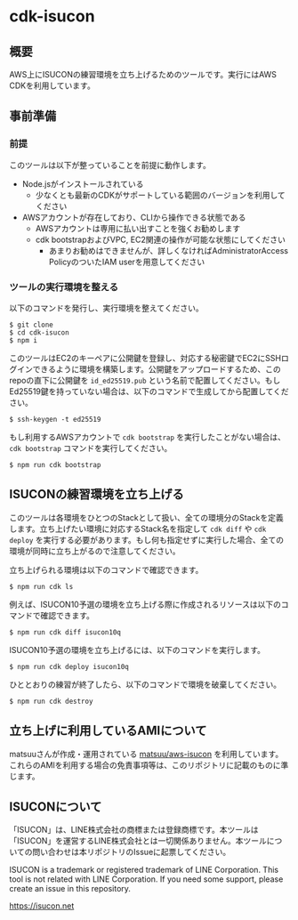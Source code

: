 # cdk-isucon

## 概要

AWS上にISUCONの練習環境を立ち上げるためのツールです。実行にはAWS CDKを利用しています。

## 事前準備

### 前提

このツールは以下が整っていることを前提に動作します。

- Node.jsがインストールされている
    - 少なくとも最新のCDKがサポートしている範囲のバージョンを利用してください
- AWSアカウントが存在しており、CLIから操作できる状態である
    - AWSアカウントは専用に払い出すことを強くお勧めします
    - cdk bootstrapおよびVPC, EC2関連の操作が可能な状態にしてください
        - あまりお勧めはできませんが、詳しくなければAdministratorAccess PolicyのついたIAM userを用意してください

### ツールの実行環境を整える

以下のコマンドを発行し、実行環境を整えてください。

```
$ git clone 
$ cd cdk-isucon
$ npm i
```

このツールはEC2のキーペアに公開鍵を登録し、対応する秘密鍵でEC2にSSHログインできるように環境を構築します。公開鍵をアップロードするため、このrepoの直下に公開鍵を `id_ed25519.pub` という名前で配置してください。もしEd25519鍵を持っていない場合は、以下のコマンドで生成してから配置してください。

```
$ ssh-keygen -t ed25519
```

もし利用するAWSアカウントで `cdk bootstrap` を実行したことがない場合は、 `cdk bootstrap` コマンドを実行してください。

```
$ npm run cdk bootstrap
```

## ISUCONの練習環境を立ち上げる

このツールは各環境をひとつのStackとして扱い、全ての環境分のStackを定義します。立ち上げたい環境に対応するStack名を指定して `cdk diff` や `cdk deploy` を実行する必要があります。もし何も指定せずに実行した場合、全ての環境が同時に立ち上がるので注意してください。

立ち上げられる環境は以下のコマンドで確認できます。

```
$ npm run cdk ls
```

例えば、ISUCON10予選の環境を立ち上げる際に作成されるリソースは以下のコマンドで確認できます。

```
$ npm run cdk diff isucon10q
```

ISUCON10予選の環境を立ち上げるには、以下のコマンドを実行します。

```
$ npm run cdk deploy isucon10q
```

ひととおりの練習が終了したら、以下のコマンドで環境を破棄してください。

```
$ npm run cdk destroy
```

## 立ち上げに利用しているAMIについて

matsuuさんが作成・運用されている [matsuu/aws-isucon](https://github.com/matsuu/aws-isucon) を利用しています。これらのAMIを利用する場合の免責事項等は、このリポジトリに記載のものに準じます。

## ISUCONについて

「ISUCON」は、LINE株式会社の商標または登録商標です。本ツールは「ISUCON」を運営するLINE株式会社とは一切関係ありません。本ツールについての問い合わせは本リポジトリのIssueに起票してください。

ISUCON is a trademark or registered trademark of LINE Corporation. This tool is not related with LINE Corporation. If you need some support, please create an issue in this repository.

https://isucon.net
